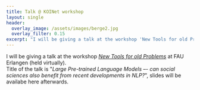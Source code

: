 ```yaml
---
title: Talk @ KOINet workshop
layout: single
header:
  overlay_image: /assets/images/berge2.jpg
  overlay_filter: 0.15
excerpt: "I will be giving a talk at the workshop 'New Tools for old Problems' on January 9, 2021"
---
```


I will be giving a talk at the workshop [_New Tools for old Problems_](https://www.izdigital.fau.de/workshop-new-tools-old-problems/) at FAU Erlangen (held virtually).  
Title of the talk is "_Large Pre-trained Language Models –- can social sciences also benefit from recent developments in NLP?_", slides will be availabe here afterwards.
